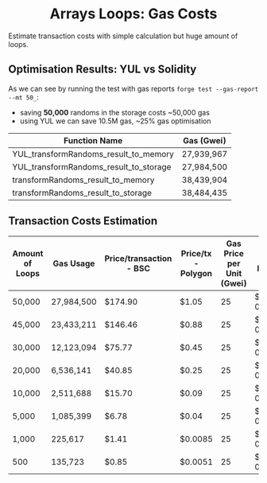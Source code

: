 # <h1 align="center"> Arrays Loops: Gas Costs </h1>

Estimate transaction costs with simple calculation but huge amount of loops.

## Optimisation Results: YUL vs Solidity

As we can see by running the test with gas reports `forge test --gas-report --mt 50_`:

-   saving **50,000** randoms in the storage costs ~50,000 gas
-   using YUL we can save 10.5M gas, ~25% gas optimisation

| Function Name                          | Gas (Gwei) |
| -------------------------------------- | ---------- |
| YUL_transformRandoms_result_to_memory  | 27,939,967 |
| YUL_transformRandoms_result_to_storage | 27,984,500 |
| transformRandoms_result_to_memory      | 38,439,904 |
| transformRandoms_result_to_storage     | 38,484,435 |

## Transaction Costs Estimation

| Amount of Loops | Gas Usage  | Price/transaction - BSC | Price/tx - Polygon | Gas Price per Unit (Gwei) | $/Gwei - BNB at $350 | $/Gwei - MATIC at $1.5 |
| --------------- | ---------- | ----------------------- | ------------------ | ------------------------- | -------------------- | ---------------------- |
| 50,000          | 27,984,500 | $174.90                 | $1.05              | 25                        | $ 0.000000250        | $ 0.000000002          |
| 45,000          | 23,433,211 | $146.46                 | $0.88              | 25                        | $ 0.000000250        | $ 0.000000002          |
| 30,000          | 12,123,094 | $75.77                  | $0.45              | 25                        | $ 0.000000250        | $ 0.000000002          |
| 20,000          | 6,536,141  | $40.85                  | $0.25              | 25                        | $ 0.000000250        | $ 0.000000002          |
| 10,000          | 2,511,688  | $15.70                  | $0.09              | 25                        | $ 0.000000250        | $ 0.000000002          |
| 5,000           | 1,085,399  | $6.78                   | $0.04              | 25                        | $ 0.000000250        | $ 0.000000002          |
| 1,000           | 225,617    | $1.41                   | $0.0085            | 25                        | $ 0.000000250        | $ 0.000000002          |
| 500             | 135,723    | $0.85                   | $0.0051            | 25                        | $ 0.000000250        | $ 0.000000002          |
